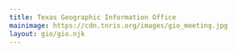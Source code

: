 ```yaml
---
title: Texas Geographic Information Office
mainimage: https://cdn.tnris.org/images/gio_meeting.jpg
layout: gio/gio.njk
---
```

